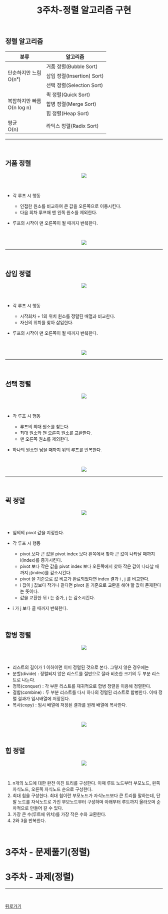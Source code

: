 <div align=center>

# 3주차-정렬 알고리즘 구현

</div>

<br>

## 정렬 알고리즘
<table>
    <thead> 
    <tr> 
        <th>분류</th> 
        <th>알고리즘</th> 
    </tr> 
    </thead> 
    <tbody> 
    <tr> 
        <td rowspan=3>단순하지만 느림<br>O(n²)</td> 
        <td>거품 정렬(Bubble Sort)</td> 
    </tr> 
    <tr> 
        <td>삽입 정렬(Insertion) Sort)</td> 
    </tr> 
    <tr> 
        <td>선택 정렬(Selection Sort)</td>
    </tr> 
    <tr>
        <td rowspan=3>복잡하지만 빠름<br>O(n log n)</td>
        <td>퀵 정렬(Quick Sort)</td> 
    </tr> 
    <tr>
        <td>합병 정렬(Merge Sort)</td>
    </tr>
    <tr> 
        <td>힙 정렬(Heap Sort)</td>
    </tr> 
    <tr>
        <td>평균<br>O(n)</td>
        <td>라딕스 정렬(Radix Sort)</td> 
    </tr> 
    </tbody>
</table>

<hr>
<br>

## 거품 정렬
<div align=center>

![](img/Bubble_sort_animation.gif)

</div>

<br>

- 각 루프 시 행동
  - 인접한 원소를 비교하여 큰 값을 오른쪽으로 이동시킨다.
  - 다음 회차 루프때 맨 왼쪽 원소를 제외한다.

- 루프의 시작이 맨 오른쪽이 될 때까지 반복한다.

<br>

<div align=center>

![](img/02.JPG)

</div>

<hr>
<br>

## 삽입 정렬
<div align=center>

![](img/Insertion_sort_animation.gif)

</div>

<br>

- 각 루프 시 행동
  - 시작회차 + 1의 위치 원소를 정렬된 배열과 비교한다.
  - 자신의 위치를 찾아 삽입한다.

- 루프의 시작이 맨 오른쪽이 될 때까지 반복한다.

<br>

<div align=center>

![](img/03.JPG)

</div>

<hr>
<br>

## 선택 정렬
<div align=center>

![](img/Selection_sort_animation.gif)

</div>

<br>

- 각 루프 시 행동
  - 루프의 최대 원소를 찾는다.
  - 최대 원소와 맨 오른쪽 원소를 교환한다.
  - 맨 오른쪽 원소를 제외한다.

- 하나의 원소만 남을 때까지 위의 루프를 반복한다.

<br>

<div align=center>

![](img/04.JPG)

</div>

<hr>
<br>

## 퀵 정렬
<div align=center>

![](img/Sorting_quicksort_anim.gif)

</div>

<br>

- 임의의 pivot 값을 지정한다.

- 각 루프 시 행동
  - pivot 보다 큰 값을 pivot index 보다 왼쪽에서 찾아 큰 값이 나타날 때까지 i(index)를 증가시킨다.
  - pivot 보다 작은 값을 pivot index 보다 오른쪽에서 찾아 작은 값이 나타날 때까지 j(index)를 감소시킨다.
  - pivot 을 기준으로 값 비교가 완료되었다면 index 결과 i , j 를 비교한다.
  - i 값이 j 값보다 작거나 같다면 pivot 을 기준으로 교환을 해야 할 값이 존재한다는 뜻이다.
  - 값을 교환한 뒤 i 는 증가, j 는 감소시킨다.
  
- i 가 j 보다 클 때까지 반복한다.

<br>

## 합병 정렬
<div align=center>

![](img/Merge-sort-example-300px.gif)

</div>

<br>

- 리스트의 길이가 1 이하이면 이미 정렬된 것으로 본다. 그렇지 않은 경우에는
- 분할(divide) : 정렬되지 않은 리스트를 절반으로 잘라 비슷한 크기의 두 부분 리스트로 나눈다.
- 정복(conquer) : 각 부분 리스트를 재귀적으로 합병 정렬을 이용해 정렬한다.
- 결합(combine) : 두 부분 리스트를 다시 하나의 정렬된 리스트로 합병한다. 이때 정렬 결과가 임시배열에 저장된다.
- 복사(copy) : 임시 배열에 저장된 결과를 원래 배열에 복사한다.

<br>

<div align=center>

![](img/05.JPG)

</div>

<br>

## 힙 정렬
<div align=center>

![](img/Sorting_heapsort_anim.gif)

</div>

<br>

1. n개의 노드에 대한 완전 이진 트리를 구성한다. 이때 루트 노드부터 부모노드, 왼쪽 자식노드, 오른쪽 자식노드 순으로 구성한다.
2. 최대 힙을 구성한다. 최대 힙이란 부모노드가 자식노드보다 큰 트리를 말하는데, 단말 노드를 자식노드로 가진 부모노드부터 구성하며 아래부터 루트까지 올라오며 순차적으로 만들어 갈 수 있다.
3. 가장 큰 수(루트에 위치)를 가장 작은 수와 교환한다.
4. 2와 3을 반복한다.

<br>

# 3주차 - 문제풀기(정렬)

# 3주차 - 과제(정렬)

<hr>
<br>

[뒤로가기](../curriculum.md)

<br>